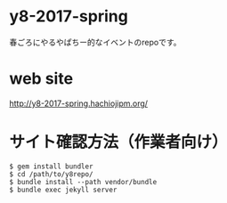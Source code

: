 # y8-2017-spring
春ごろにやるやぱちー的なイベントのrepoです。

# web site
http://y8-2017-spring.hachiojipm.org/

# サイト確認方法（作業者向け）
```
$ gem install bundler
$ cd /path/to/y8repo/
$ bundle install --path vendor/bundle
$ bundle exec jekyll server
```
